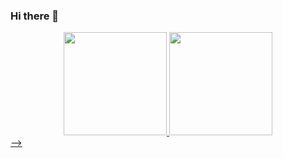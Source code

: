 ### Hi there 👋


<div align="center">
    <a href="https://github.com/GabrielaSenna">
  <img height="165em" src="https://github-readme-stats.vercel.app/api?username=biadjordjevic&show_icons=true&theme=tokyonight&include_all_commits=true&count_private=true"/>
  <img height="165em" src="https://github-readme-stats.vercel.app/api/top-langs/?username=biadjordjevic&layout=compact&langs_count=7&theme=tokyonight"/>
</div>
-->

